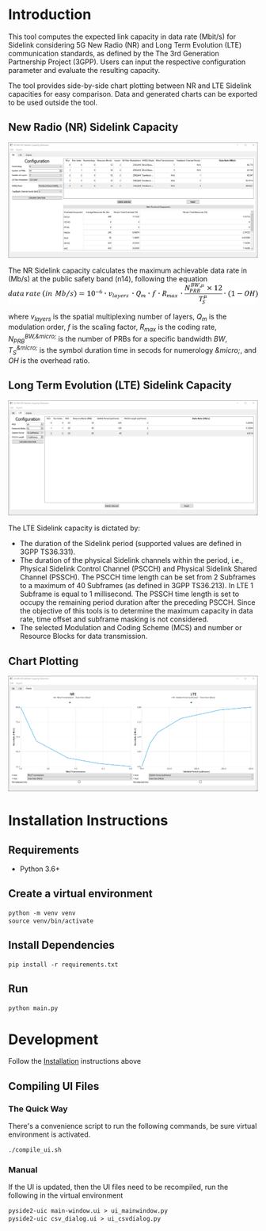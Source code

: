 # Introduction
This tool computes the expected link capacity in data rate (Mbit/s) for Sidelink considering 5G New Radio (NR) and Long Term Evolution (LTE) communication standards, as defined by the The 3rd Generation Partnership Project (3GPP). Users can input the respective configuration parameter and evaluate the resulting capacity.

The tool provides side-by-side chart plotting between NR and LTE Sidelink capacities for easy comparison. Data and generated charts can be exported to be used outside the tool.

## New Radio (NR) Sidelink Capacity
![Application Screenshot NR](preview-screenshot-NR.png)

The NR Sidelink capacity calculates the maximum achievable data rate in (Mb/s) at the public safety band (n14), following the equation
![Application Screenshot LTE](capacity_eq.png)

where *v<sub>layers</sub>* is the spatial multiplexing number of layers, *Q<sub>m</sub>* is the modulation order, *f* is the scaling factor, *R<sub>max</sub>* is the coding rate, *N<sub>PRB</sub><sup>BW,&‌micro;</sup>* is the number of PRBs for a specific bandwidth *BW*, *T<sub>S</sub><sup>&‌micro;</sup>* is the symbol duration time in secods for numerology *&‌micro;*, and *OH* is the overhead ratio.

## Long Term Evolution (LTE) Sidelink Capacity
![Application Screenshot LTE](preview-screenshot-LTE.png)

The LTE Sidelink capacity is dictated by:
- The duration of the Sidelink period (supported values are defined in 3GPP TS36.331).
- The duration of the physical Sidelink channels within the period, i.e., Physical Sidelink Control Channel (PSCCH) and Physical Sidelink Shared Channel (PSSCH). The PSCCH time length can be set from 2 Subframes to a maximum of 40 Subframes (as defined in 3GPP TS36.213). In LTE 1 Subframe is equal to 1 millisecond. The PSSCH time length is set to occupy the remaining period duration after the preceding PSCCH. Since the objective of this tools is to determine the maximum capacity in data rate, time offset and subframe masking is not considered.
- The selected Modulation and Coding Scheme (MCS) and number or Resource Blocks for data transmission.

## Chart Plotting
![Application Screenshot LTE](preview-screenshot-charts.png)

# Installation Instructions

## Requirements

* Python 3.6+

## Create a virtual environment

```shell
python -m venv venv
source venv/bin/activate
```

## Install Dependencies

```shell
pip install -r requirements.txt
```

## Run

```shell
python main.py
```

# Development
Follow the [Installation](#installation) instructions above

## Compiling UI Files

### The Quick Way
There's a convenience script to run the following commands,
be sure virtual environment is activated.
```shell
./compile_ui.sh
```

### Manual

If the UI is updated, then the UI files need to be recompiled, run the
following in the virtual environment

```shell
pyside2-uic main-window.ui > ui_mainwindow.py
pyside2-uic csv_dialog.ui > ui_csvdialog.py
```
